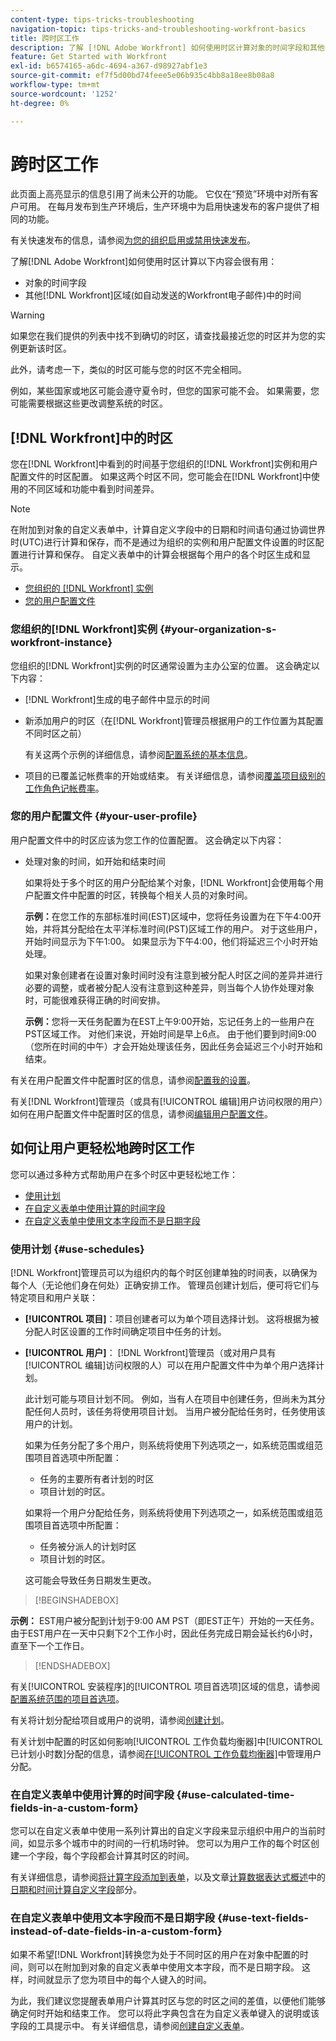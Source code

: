 ```yaml
---
content-type: tips-tricks-troubleshooting
navigation-topic: tips-tricks-and-troubleshooting-workfront-basics
title: 跨时区工作
description: 了解 [!DNL Adobe Workfront] 如何使用时区计算对象的时间字段和其他区域（如电子邮件）中的时间可能很有帮助。
feature: Get Started with Workfront
exl-id: b6574165-a6dc-4694-a367-d98927abf1e3
source-git-commit: ef7f5d00bd74feee5e06b935c4bb8a18ee8b08a8
workflow-type: tm+mt
source-wordcount: '1252'
ht-degree: 0%

---
```


# 跨时区工作

<!-- Audited: 2/2024 -->

<span class="preview">此页面上高亮显示的信息引用了尚未公开的功能。 它仅在“预览”环境中对所有客户可用。 在每月发布到生产环境后，生产环境中为启用快速发布的客户提供了相同的功能。</span>

<span class="preview">有关快速发布的信息，请参阅[为您的组织启用或禁用快速发布](/help/quicksilver/administration-and-setup/set-up-workfront/configure-system-defaults/enable-fast-release-process.md)。</span>

了解[!DNL Adobe Workfront]如何使用时区计算以下内容会很有用：

* 对象的时间字段
* 其他[!DNL Workfront]区域(如自动发送的Workfront电子邮件)中的时间

>[!WARNING]
>
>如果您在我们提供的列表中找不到确切的时区，请查找最接近您的时区并为您的实例更新该时区。
>
>此外，请考虑一下，类似的时区可能与您的时区不完全相同。
>
>例如，某些国家或地区可能会遵守夏令时，但您的国家可能不会。 如果需要，您可能需要根据这些更改调整系统的时区。


## [!DNL Workfront]中的时区

您在[!DNL Workfront]中看到的时间基于您组织的[!DNL Workfront]实例和用户配置文件的时区配置。 如果这两个时区不同，您可能会在[!DNL Workfront]中使用的不同区域和功能中看到时间差异。

>[!NOTE]
>
>在附加到对象的自定义表单中，计算自定义字段中的日期和时间语句通过协调世界时(UTC)进行计算和保存，而不是通过为组织的实例和用户配置文件设置的时区配置进行计算和保存。 自定义表单中的计算会根据每个用户的各个时区生成和显示。

* [您组织的 [!DNL Workfront] 实例](#your-organization-s-workfront-instance)
* [您的用户配置文件](#your-user-profile)

### 您组织的[!DNL Workfront]实例 {#your-organization-s-workfront-instance}

您组织的[!DNL Workfront]实例的时区通常设置为主办公室的位置。 这会确定以下内容：

* [!DNL Workfront]生成的电子邮件中显示的时间
* 新添加用户的时区（在[!DNL Workfront]管理员根据用户的工作位置为其配置不同时区之前）

  有关这两个示例的详细信息，请参阅[配置系统的基本信息](../../administration-and-setup/get-started-wf-administration/configure-basic-info.md)。

* 项目的已覆盖记帐费率的开始或结束。 有关详细信息，请参阅[覆盖项目级别的工作角色记帐费率](../../manage-work/projects/project-finances/override-job-role-billing-rates-at-the-project-level.md)。

### 您的用户配置文件 {#your-user-profile}

用户配置文件中的时区应该为您工作的位置配置。 这会确定以下内容：

<!--
* The time shown in your outgoing [!DNL Workfront] email messages
[NOTE FROM LISA: Saeid that dates/times shown in emails are more complicated than how it is described in the article so we decided to comment out this line.]
-->
* 处理对象的时间，如开始和结束时间

  如果将处于多个时区的用户分配给某个对象，[!DNL Workfront]会使用每个用户配置文件中配置的时区，转换每个相关人员的对象时间。

  **示例：**&#x200B;在您工作的东部标准时间(EST)区域中，您将任务设置为在下午4:00开始，并将其分配给在太平洋标准时间(PST)区域工作的用户。 对于这些用户，开始时间显示为下午1:00。 如果显示为下午4:00，他们将延迟三个小时开始处理。

  如果对象创建者在设置对象时间时没有注意到被分配人时区之间的差异并进行必要的调整，或者被分配人没有注意到这种差异，则当每个人协作处理对象时，可能很难获得正确的时间安排。

  **示例：**&#x200B;您将一天任务配置为在EST上午9:00开始，忘记任务上的一些用户在PST区域工作。 对他们来说，开始时间是早上6点。 由于他们要到时间9:00（您所在时间的中午）才会开始处理该任务，因此任务会延迟三个小时开始和结束。

有关在用户配置文件中配置时区的信息，请参阅[配置我的设置](../../workfront-basics/manage-your-account-and-profile/configuring-your-user-profile/configure-my-settings.md)。

有关[!DNL Workfront]管理员（或具有[!UICONTROL 编辑]用户访问权限的用户）如何在用户配置文件中配置时区的信息，请参阅[编辑用户配置文件](../../administration-and-setup/add-users/create-and-manage-users/edit-a-users-profile.md)。

## 如何让用户更轻松地跨时区工作

您可以通过多种方式帮助用户在多个时区中更轻松地工作：

* [使用计划](#use-schedules)
* [在自定义表单中使用计算的时间字段](#use-calculated-time-fields-in-a-custom-form)
* [在自定义表单中使用文本字段而不是日期字段](#use-text-fields-instead-of-date-fields-in-a-custom-form)

### 使用计划 {#use-schedules}

[!DNL Workfront]管理员可以为组织内的每个时区创建单独的时间表，以确保为每个人（无论他们身在何处）正确安排工作。 管理员创建计划后，便可将它们与特定项目和用户关联：

* **[!UICONTROL 项目]**：项目创建者可以为单个项目选择计划。 这将根据为被分配人时区设置的工作时间确定项目中任务的计划。
* **[!UICONTROL 用户]**： [!DNL Workfront]管理员（或对用户具有[!UICONTROL 编辑]访问权限的人）可以在用户配置文件中为单个用户选择计划。

  此计划可能与项目计划不同。 例如，当有人在项目中创建任务，但尚未为其分配任何人员时，该任务将使用项目计划。 当用户被分配给任务时，任务使用该用户的计划。

  如果为任务分配了多个用户，则系统将使用下列选项之一，如系统范围或组范围项目首选项中所配置：

   * 任务的主要所有者计划的时区
   * 项目计划的时区。

  <div class="preview">

  如果将一个用户分配给任务，则系统将使用下列选项之一，如系统范围或组范围项目首选项中所配置：

   * 任务被分派人的计划时区
   * 项目计划的时区。

  </div>

  这可能会导致任务日期发生更改。

>[!BEGINSHADEBOX]

**示例：**
EST用户被分配到计划于9:00 AM PST（即EST正午）开始的一天任务。 由于EST用户在一天中只剩下2个工作小时，因此任务完成日期会延长约6小时，直至下一个工作日。


>[!ENDSHADEBOX]

有关[!UICONTROL 安装程序]的[!UICONTROL 项目首选项]区域的信息，请参阅[配置系统范围的项目首选项](../../administration-and-setup/set-up-workfront/configure-system-defaults/set-project-preferences.md)。

有关将计划分配给项目或用户的说明，请参阅[创建计划](../../administration-and-setup/set-up-workfront/configure-timesheets-schedules/create-schedules.md)。

有关计划中配置的时区如何影响[!UICONTROL 工作负载均衡器]中[!UICONTROL 已计划小时数]分配的信息，请参阅[在[!UICONTROL 工作负载均衡器]](../../resource-mgmt/workload-balancer/manage-user-allocations-workload-balancer.md)中管理用户分配。


### 在自定义表单中使用计算的时间字段 {#use-calculated-time-fields-in-a-custom-form}

您可以在自定义表单中使用一系列计算出的自定义字段来显示组织中用户的当前时间，如显示多个城市中的时间的一行机场时钟。 您可以为用户工作的每个时区创建一个字段，每个字段都会计算其时区的时间。

有关详细信息，请参阅[将计算字段添加到表单](/help/quicksilver/administration-and-setup/customize-workfront/create-manage-custom-forms/form-designer/design-a-form/add-a-calculated-field.md)，以及文章[计算数据表达式概述](../../reports-and-dashboards/reports/calc-cstm-data-reports/calculated-data-expressions.md)中的[日期和时间计算自定义字段](../../reports-and-dashboards/reports/calc-cstm-data-reports/calculated-data-expressions.md#date)部分。

### 在自定义表单中使用文本字段而不是日期字段 {#use-text-fields-instead-of-date-fields-in-a-custom-form}

如果不希望[!DNL Workfront]转换您为处于不同时区的用户在对象中配置的时间，则可以在附加到对象的自定义表单中使用文本字段，而不是日期字段。 这样，时间就显示了您为项目中的每个人键入的时间。

为此，我们建议您提醒表单用户计算其时区与您的时区之间的差值，以便他们能够确定何时开始和结束工作。 您可以将此字典包含在为自定义表单键入的说明或该字段的工具提示中。 有关详细信息，请参阅[创建自定义表单](/help/quicksilver/administration-and-setup/customize-workfront/create-manage-custom-forms/form-designer/design-a-form/design-a-form.md)。
